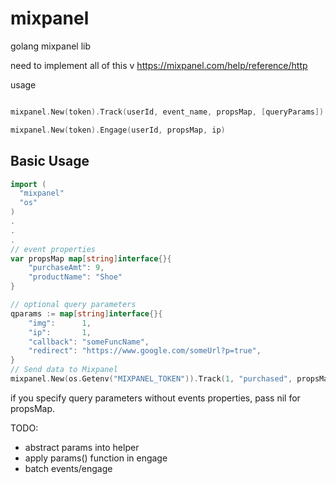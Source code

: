 mixpanel
========

golang mixpanel lib

need to implement all of this v
https://mixpanel.com/help/reference/http

usage
```Go

mixpanel.New(token).Track(userId, event_name, propsMap, [queryParams])

```

```Go
mixpanel.New(token).Engage(userId, propsMap, ip)
```


## Basic Usage
```Go
import (
  "mixpanel"
  "os"
)
.
.
.
// event properties 
var propsMap map[string]interface{}{
	"purchaseAmt": 9,
	"productName": "Shoe"
}

// optional query parameters
qparams := map[string]interface{}{
	"img":      1,
	"ip":       1,
	"callback": "someFuncName",
	"redirect": "https://www.google.com/someUrl?p=true",
}
// Send data to Mixpanel
mixpanel.New(os.Getenv("MIXPANEL_TOKEN")).Track(1, "purchased", propsMap, qparams)
```

if you specify query parameters without events properties, pass nil for propsMap.


TODO: 
- abstract params into helper
- apply params() function in engage
- batch events/engage
